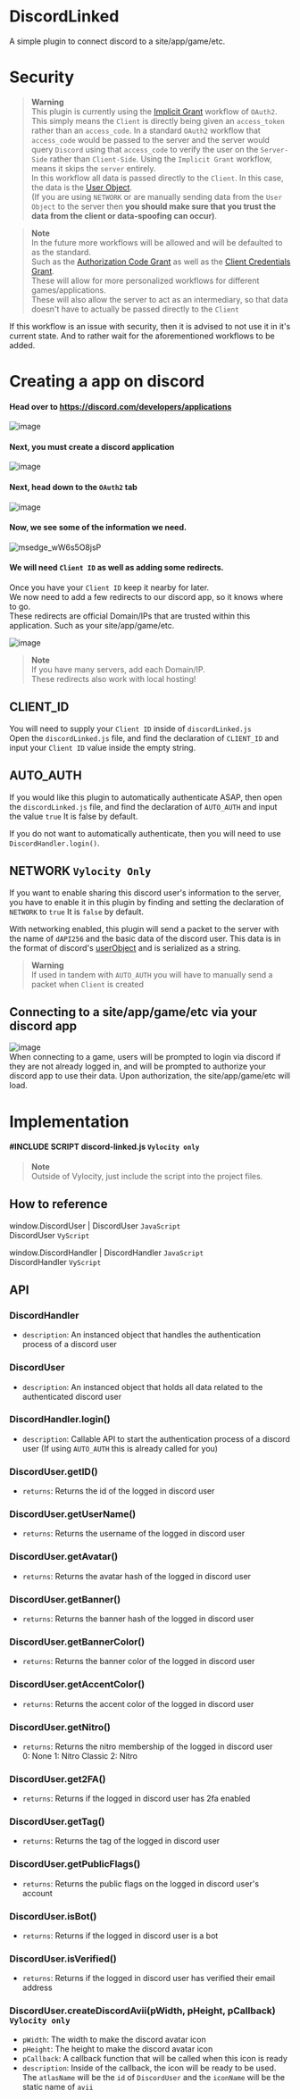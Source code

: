# DiscordLinked  
A simple plugin to connect discord to a site/app/game/etc.    

# Security  

> **Warning**  
This plugin is currently using the [Implicit Grant](https://discord.com/developers/docs/topics/oauth2#implicit-grant) workflow of `OAuth2`.  
This simply means the `Client` is directly being given an `access_token` rather than an `access_code`. In a standard `OAuth2` workflow that `access_code` would be passed to the server and the server would query `Discord` using that `access_code` to verify the user on the `Server-Side` rather than `Client-Side`. Using the `Implicit Grant` workflow, means it skips the `server` entirely.  
In this workflow all data is passed directly to the `Client`. In this case, the data is the [User Object](https://discord.com/developers/docs/resources/user).  
(If you are using `NETWORK` or are manually sending data from the `User Object` to the server then **you should make sure that you trust the data from the client or data-spoofing can occur)**.  

> **Note**  
In the future more workflows will be allowed and will be defaulted to as the standard.  
Such as the [Authorization Code Grant](https://discord.com/developers/docs/topics/oauth2#authorization-code-grant) as well as the [Client Credentials Grant](https://discord.com/developers/docs/topics/oauth2#client-credentials-grant).  
These will allow for more personalized workflows for different games/applications.  
These will also allow the server to act as an intermediary, so that data doesn't have to actually be passed directly to the `Client`  

If this workflow is an issue with security, then it is advised to not use it in it's current state. And to rather wait for the aforementioned workflows to be added.    

# Creating a app on discord

#### Head over to https://discord.com/developers/applications

![image](https://user-images.githubusercontent.com/56242467/195375349-4b11f7af-302a-47a8-8614-d8b09f4c3656.png)

#### Next, you must create a discord application

![image](https://user-images.githubusercontent.com/56242467/195375540-ec7e240e-5118-4144-bd88-b8b9d81dcfb2.png)

#### Next, head down to the `OAuth2` tab

![image](https://user-images.githubusercontent.com/56242467/195375665-ee319e7d-205b-4d26-ab36-b401c02101b6.png)

#### Now, we see some of the information we need. 
![msedge_wW6s5O8jsP](https://user-images.githubusercontent.com/56242467/195515837-e7dd08c8-bd46-430b-bb9b-1f6e8b29aa31.png)

#### We will need `Client ID` as well as adding some redirects.

Once you have your `Client ID` keep it nearby for later.  
We now need to add a few redirects to our discord app, so it knows where to go.  
These redirects are official Domain/IPs that are trusted within this application. Such as your site/app/game/etc.    

![image](https://user-images.githubusercontent.com/56242467/195378346-78bbf89e-c6df-4265-bd2b-3d5c345e24c1.png)

> **Note**  
> If you have many servers, add each Domain/IP.  
> These redirects also work with local hosting!

## CLIENT_ID  

You will need to supply your `Client ID` inside of `discordLinked.js`  
Open the `discordLinked.js` file, and find the declaration of `CLIENT_ID` and input your `Client ID` value inside the empty string.  

## AUTO_AUTH

If you would like this plugin to automatically authenticate ASAP, then open the `discordLinked.js` file, and find the declaration of `AUTO_AUTH` and input the value `true` It is false by default.  

If you do not want to automatically authenticate, then you will need to use `DiscordHandler.login()`.

## NETWORK `Vylocity Only` 

If you want to enable sharing this discord user's information to the server, you have to enable it in this plugin by finding and setting the declaration of `NETWORK` to `true` It is `false` by default.  

With networking enabled, this plugin will send a packet to the server with the name of `dAPI256` and the basic data of the discord user. This data is in the format of discord's [userObject](https://discord.com/developers/docs/resources/user#user-object) and is serialized as a string.  

> **Warning**  
If used in tandem with `AUTO_AUTH` you will have to manually send a packet when `Client` is created  

## Connecting to a site/app/game/etc via your discord app    
![image](https://user-images.githubusercontent.com/56242467/195381931-e89f7ed2-237d-4422-9c4f-29bd86add424.png)  
When connecting to a game, users will be prompted to login via discord if they are not already logged in, and will be prompted to authorize your discord app to use their data.
Upon authorization, the site/app/game/etc will load.  

# Implementation  

#### #INCLUDE SCRIPT discord-linked.js  `Vylocity only`

> **Note**  
> Outside of Vylocity, just include the script into the project files.  

## How to reference  
window.DiscordUser | DiscordUser `JavaScript`  
DiscordUser `VyScript`

window.DiscordHandler | DiscordHandler `JavaScript`  
DiscordHandler `VyScript`  

## API  

### DiscordHandler
   - `description`: An instanced object that handles the authentication process of a discord user  

### DiscordUser
   - `description`: An instanced object that holds all data related to the authenticated discord user   

###  DiscordHandler.login()
   - `description`: Callable API to start the authentication process of a discord user  (If using `AUTO_AUTH` this is already called for you)  
   
###  DiscordUser.getID()
   - `returns`: Returns the id of the logged in discord user  

###  DiscordUser.getUserName()
   - `returns`: Returns the username of the logged in discord user    

###  DiscordUser.getAvatar()
   - `returns`: Returns the avatar hash of the logged in discord user 

###  DiscordUser.getBanner()
   - `returns`: Returns the banner hash of the logged in discord user 

###  DiscordUser.getBannerColor()
   - `returns`: Returns the banner color of the logged in discord user 

###  DiscordUser.getAccentColor()
   - `returns`: Returns the accent color of the logged in discord user 

###  DiscordUser.getNitro()
   - `returns`: Returns the nitro membership of the logged in discord user  
    0: None
    1: Nitro Classic
    2: Nitro

###  DiscordUser.get2FA()
   - `returns`: Returns if the logged in discord user has 2fa enabled  

###  DiscordUser.getTag()
   - `returns`: Returns the tag of the logged in discord user  

###  DiscordUser.getPublicFlags()
   - `returns`: Returns the public flags on the logged in discord user's account  

###  DiscordUser.isBot()
   - `returns`: Returns if the logged in discord user is a bot  

###  DiscordUser.isVerified()
   - `returns`: Returns if the logged in discord user has verified their email address  

###  DiscordUser.createDiscordAvii(pWidth, pHeight, pCallback)  `Vylocity only`
   - `pWidth`: The width to make the discord avatar icon     
   - `pHeight`: The height to make the discord avatar icon    
   - `pCallback`: A callback function that will be called when this icon is ready    
   - `description`: Inside of the callback, the icon will be ready to be used. The `atlasName` will be the `id` of `DiscordUser` and the `iconName` will be the static name of `avii`  
